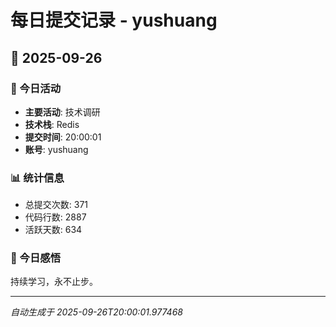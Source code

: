 # 每日提交记录 - yushuang

## 📅 2025-09-26

### 🎯 今日活动
- **主要活动**: 技术调研
- **技术栈**: Redis
- **提交时间**: 20:00:01
- **账号**: yushuang

### 📊 统计信息
- 总提交次数: 371
- 代码行数: 2887
- 活跃天数: 634

### 💭 今日感悟
持续学习，永不止步。

---
*自动生成于 2025-09-26T20:00:01.977468*
